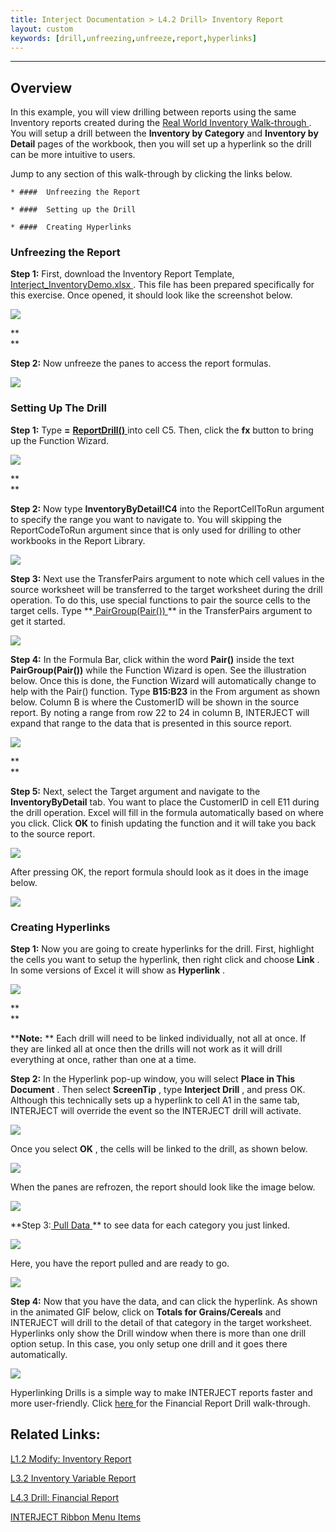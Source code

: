 ```yaml
---
title: Interject Documentation > L4.2 Drill> Inventory Report
layout: custom
keywords: [drill,unfreezing,unfreeze,report,hyperlinks]
---
```

* * *

##  **Overview**

In this example, you will view drilling between reports using the same Inventory reports created during the [ Real World Inventory Walk-through ](/wAbout/Inventory-Reports_128091499.html) . You will setup a drill between the **Inventory by Category** and **Inventory by Detail** pages of the workbook, then you will set up a hyperlink so the drill can be more intuitive to users. 

Jump to any section of this walk-through by clicking the links below. 

    * ####  Unfreezing the Report 

    * ####  Setting up the Drill 

    * ####  Creating Hyperlinks 




###  Unfreezing the Report 

**Step 1:** First, download the Inventory Report Template, [ Interject_InventoryDemo.xlsx ](/wGetStarted/128409138.html) . This file has been prepared specifically for this exercise. Once opened, it should look like the screenshot below. 

![](attachments/128409138/128880125.png)

**  
**

**Step 2:** Now unfreeze the panes to access the report formulas. 

![](attachments/128409138/128748653.png)

  


###  Setting Up The Drill 

**Step 1:** Type **=** [ **ReportDrill()** ](/wIndex/61702556.html) into cell C5. Then, click the **fx** button to bring up the Function Wizard. 

![](attachments/128409138/128748854.png)

**  
**

**Step 2:** Now type **InventoryByDetail!C4** into the ReportCellToRun argument to specify the range you want to navigate to. You will skipping the ReportCodeToRun argument since that is only used for drilling to other workbooks in the Report Library. 

![](attachments/128409138/128748915.png)

  


**Step 3:** Next use the  TransferPairs argument to note which cell values in the source worksheet will be transferred to the target worksheet during the drill operation. To do this, use special functions to pair the source cells to the target cells. Type  **[ PairGroup(Pair()) ](/wIndex/81756186.html) ** in the TransferPairs argument to get it started. 

![](attachments/128409138/128749450.png)

  


**Step 4:** In the Formula Bar, click within the word **Pair()** inside the text **PairGroup(Pair())** while the Function Wizard is open. See the illustration below. Once this is done, the Function Wizard will automatically change to help with the Pair() function. Type **B15:B23** in the From argument as shown below. Column B is where the CustomerID will be shown in the source report. By noting a range from row 22 to 24 in column B, INTERJECT will expand that range to the data that is presented in this source report. 

![](attachments/128409138/128749484.png)

**  
**

**Step 5:** Next, select the Target argument and navigate to the **InventoryByDetail** tab. You want to place the CustomerID in cell E11 during the drill operation. Excel will fill in the formula automatically based on where you click. Click **OK** to finish updating the function and it will take you back to the source report. 

![](attachments/128409138/128749597.png)

  


After pressing OK, the report formula should look as it does in the image below. 

![](attachments/128409138/128749630.png)

###  Creating Hyperlinks 

**Step 1:** Now you are going to create hyperlinks for the drill. First, highlight the cells you want to setup the hyperlink, then right click and choose **Link** . In some versions of Excel it will show as **Hyperlink** . 

![](attachments/128409138/327417870.jpg?width=720)

**  
**

****Note:** ** Each drill will need to be linked individually, not all at once. If they are linked all at once then the drills will not work as it will drill everything at once, rather than one at a time. 

**Step 2:** In the Hyperlink pop-up window, you will select **Place in This Document** . Then select **ScreenTip** , type **Interject Drill** , and press OK. Although this technically sets up a hyperlink to cell A1 in the same tab, INTERJECT will override the event so the INTERJECT drill will activate. 

![](attachments/128409138/128750025.png)

  


Once you select **OK** , the cells will be linked to the drill, as shown below. 

![](attachments/128409138/128750079.png)

  


When the panes are refrozen, the report should look like the image below. 

![](attachments/128409138/128750112.png)

  


**Step 3:[ Pull Data ](/wPortal/INTERJECT-Ribbon-Menu-Items_83689479.html) ** to see data for each category you just linked. 

![](attachments/128409138/129048733.png)

  


Here, you have the report pulled and are ready to go. 

![](attachments/128409138/129048764.png)

  


**Step 4:** Now that you have the data, and can click the hyperlink. As shown in the animated GIF below, click on **Totals for Grains/Cereals** and INTERJECT will drill to the detail of that category in the target worksheet. Hyperlinks only show the Drill window when there is more than one drill option setup. In this case, you only setup one drill and it goes there automatically. 

![](attachments/128409138/129077986.gif)

  


Hyperlinking Drills is a simple way to make INTERJECT reports faster and more user-friendly. Click [ here ](/wGetStarted/128409219.html) for the Financial Report Drill walk-through. 

  


##  Related Links:   


  


[ L1.2 Modify: Inventory Report ](/wGetStarted/128429185.html)

[ L3.2 Inventory Variable Report ](/wGetStarted/L3.2-Inventory-Variable-Report_127872532.html)

[ L4.3 Drill: Financial Report ](/wGetStarted/128409219.html)

[ INTERJECT Ribbon Menu Items ](INTERJECT-Ribbon-Menu-Items_83689479.html)

  

